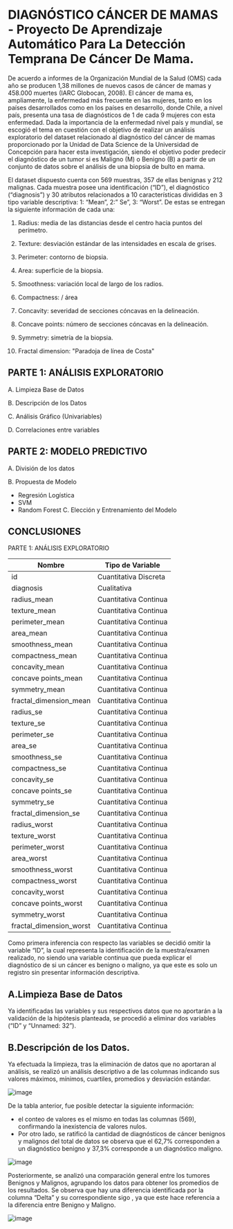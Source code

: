 # DIAGNÓSTICO CÁNCER DE MAMAS - Proyecto De Aprendizaje Automático Para La Detección Temprana De Cáncer De Mama.

De acuerdo a informes de la Organización Mundial de la Salud (OMS) cada año se producen 1,38 millones de nuevos casos de cáncer de mamas y 458.000 muertes (IARC Globocan, 2008). El cáncer de mama es, ampliamente, la enfermedad más frecuente en las mujeres, tanto en los países desarrollados como en los países en desarrollo, donde Chile, a nivel país, presenta una tasa de diagnósticos de 1 de cada 9 mujeres con esta enfermedad. 
Dada la importancia de la enfermedad nivel país y mundial, se escogió el tema en cuestión con el objetivo de realizar un análisis exploratorio del dataset relacionado al diagnóstico del cáncer de mamas proporcionado por la Unidad de Data Science de la Universidad de Concepción para hacer esta investigación, siendo el objetivo poder predecir el diagnóstico de un tumor si es Maligno (M) o Benigno (B) a partir de un conjunto de datos sobre el análisis de una biopsia de bulto en mama. 

El dataset dispuesto cuenta con 569 muestras, 357 de ellas benignas y 212 malignas.
Cada muestra posee una identificación (“ID”), el diagnóstico (“diagnosis”) y 30 atributos relacionados a 10 características divididas en 3 tipo variable descriptiva:
1: “Mean”, 2:” Se”, 3: “Worst”. De estas se entregan la siguiente información de cada una:


1. Radius: media de las distancias desde el centro hacia puntos del perímetro.

2. Texture: desviación estándar de las intensidades en escala de grises.

3. Perimeter: contorno de biopsia.

4. Area: superficie de la biopsia.

5. Smoothness: variación local de largo de los radios.

6. Compactness:  / área 

7. Concavity: severidad de secciones cóncavas en la delineación.

8. Concave points: número de secciones cóncavas en la delineación.

9. Symmetry: simetría de la biopsia. 

10. Fractal dimension: "Paradoja de línea de Costa" 

## PARTE 1: ANÁLISIS EXPLORATORIO
A.	Limpieza Base de Datos

B.	Descripción de los Datos

C.	Análisis Gráfico (Univariables)

D.	Correlaciones entre variables

## PARTE 2: MODELO PREDICTIVO
A.	División de los datos

B.	Propuesta de Modelo

  - Regresión Logística
  - SVM
  - Random Forest
C.	Elección y Entrenamiento del Modelo

## CONCLUSIONES


PARTE 1: ANÁLISIS EXPLORATORIO

| Nombre                 | Tipo de Variable        |
|------------------------|-------------------------|
| id                     | Cuantitativa Discreta   |
| diagnosis              | Cualitativa             |
| radius_mean            | Cuantitativa Continua   |
| texture_mean           | Cuantitativa Continua   |
| perimeter_mean         | Cuantitativa Continua   |
| area_mean              | Cuantitativa Continua   |
| smoothness_mean        | Cuantitativa Continua   |
| compactness_mean       | Cuantitativa Continua   |
| concavity_mean         | Cuantitativa Continua   |
| concave points_mean    | Cuantitativa Continua   |
| symmetry_mean          | Cuantitativa Continua   |
| fractal_dimension_mean | Cuantitativa Continua   |
| radius_se              | Cuantitativa Continua   |
| texture_se             | Cuantitativa Continua   |
| perimeter_se           | Cuantitativa Continua   |
| area_se                | Cuantitativa Continua   |
| smoothness_se          | Cuantitativa Continua   |
| compactness_se         | Cuantitativa Continua   |
| concavity_se           | Cuantitativa Continua   |
| concave points_se      | Cuantitativa Continua   |
| symmetry_se            | Cuantitativa Continua   |
| fractal_dimension_se   | Cuantitativa Continua   |
| radius_worst           | Cuantitativa Continua   |
| texture_worst          | Cuantitativa Continua   |
| perimeter_worst        | Cuantitativa Continua   |
| area_worst             | Cuantitativa Continua   |
| smoothness_worst       | Cuantitativa Continua   |
| compactness_worst      | Cuantitativa Continua   |
| concavity_worst        | Cuantitativa Continua   |
| concave points_worst   | Cuantitativa Continua   |
| symmetry_worst         | Cuantitativa Continua   |
| fractal_dimension_worst| Cuantitativa Continua   |



Como primera inferencia con respecto las variables se decidió omitir la variable “ID”, la cual representa la identificación de la muestra/examen realizado, no siendo una variable continua que pueda explicar el diagnóstico de si un cáncer es benigno o maligno, ya que este es solo un registro sin presentar información descriptiva.

## A.Limpieza Base de Datos
Ya identificadas las variables y sus respectivos datos que no aportarán a la validación de la hipótesis planteada, se procedió a eliminar dos variables (“ID” y “Unnamed: 32”).

## B.Descripción de los Datos.
Ya efectuada la limpieza, tras la eliminación de datos que no aportaran al análisis, se realizó un análisis descriptivo a de las columnas indicando sus valores máximos, mínimos, cuartiles, promedios y desviación estándar.

![image](https://github.com/CetoKaiva/ConsultoriaMACCI/assets/130872798/55f3ff80-77ed-409a-9479-3f791bb4bfd1)


De la tabla anterior, fue posible detectar la siguiente información: 
- el conteo de valores es el mismo en todas las columnas (569), confirmando la inexistencia de valores nulos. 
- Por otro lado, se ratificó la cantidad de diagnósticos de cáncer benignos y malignos del total de datos se observa que el 62,7% corresponden a un diagnóstico benigno y 37,3% corresponde a un diagnóstico maligno.

![image](https://github.com/CetoKaiva/ConsultoriaMACCI/assets/130872798/82e6c2f4-1240-4067-b099-61b1551428ee)


Posteriormente, se analizó una comparación general entre los tumores Benignos y Malignos, agrupando los datos para obtener los promedios de los resultados. Se observa que hay una diferencia identificada por la columna “Delta” y su correspondiente sigo , ya que este hace referencia a la diferencia entre Benigno y Maligno.

![image](https://github.com/CetoKaiva/ConsultoriaMACCI/assets/130872798/1d7db661-d961-4eb6-95ed-7b9e8d803ba1)

